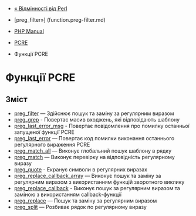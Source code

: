 - [« Відмінності від Perl](reference.pcre.pattern.differences.md)
- [preg_filter»] (function.preg-filter.md)

- [PHP Manual](index.md)
- [PCRE](book.pcre.md)
- Функції PCRE

# Функції PCRE

## Зміст

- [preg_filter](function.preg-filter.md) — Здійснює пошук та заміну
за регулярним виразом
- [preg_grep](function.preg-grep.md) - Повертає масив входжень,
які відповідають шаблону
- [preg_last_error_msg](function.preg-last-error-msg.md) -
Повертає повідомлення про помилку останньої запущеної функції PCRE
- [preg_last_error](function.preg-last-error.md) — Повертає код
помилки виконання останнього регулярного вираження PCRE
- [preg_match_all](function.preg-match-all.md) — Виконує
глобальний пошук шаблону в рядку
- [preg_match](function.preg-match.md) — Виконує перевірку на
відповідність регулярному виразу
- [preg_quote](function.preg-quote.md) - Екранує символи в
регулярних виразах
- [preg_replace_callback_array](function.preg-replace-callback-array.md)
— Виконує пошук та заміну за регулярним виразом з використанням
функцій зворотного виклику
- [preg_replace_callback](function.preg-replace-callback.md) -
Виконує пошук за регулярним виразом та заміною з використанням
callback-функції
- [preg_replace](function.preg-replace.md) — Пошук та
заміну за регулярним виразом
- [preg_split](function.preg-split.md) — Розбиває рядок по
регулярному виразу
